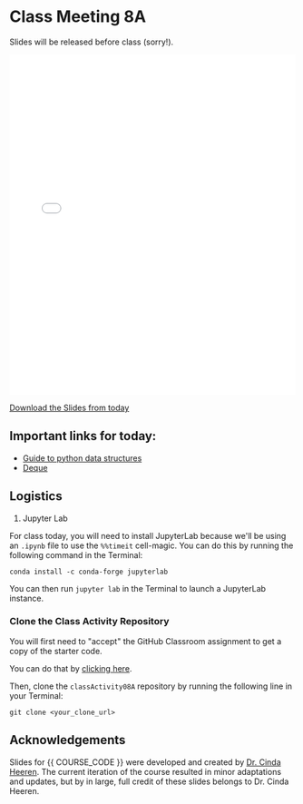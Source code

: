 # Class Meeting 8A

Slides will be released before class (sorry!).

<div>
<iframe src="../../Lec12_DataStructures.pdf" width="100%" height="600px" frameBorder="0"> </iframe>
</div>

[Download the Slides from today](https://github.com/ubc-cs/cpsc203/raw/main/files/Lec12_DataStructures.pdf)

## Important links for today:

- [Guide to python data structures](https://www.geeksforgeeks.org/python-data-structures/)
- [Deque](https://www.geeksforgeeks.org/deque-in-python/)

<!-- 
## Optional links for today
-->

## Logistics

1. Jupyter Lab

For class today, you will need to install JupyterLab because we'll be using an `.ipynb` file to use the `%%timeit` cell-magic.
You can do this by running the following command in the Terminal:

```
conda install -c conda-forge jupyterlab
```

You can then run `jupyter lab` in the Terminal to launch a JupyterLab instance.

### Clone the Class Activity Repository

You will first need to "accept" the GitHub Classroom assignment to get a copy of the starter code.

You can do that by [clicking here](https://classroom.github.com/a/o6D2NVBz).

Then, clone the `classActivity08A` repository by running the following line in your Terminal:

```
git clone <your_clone_url>
```

## Acknowledgements

Slides for {{ COURSE_CODE }} were developed and created by [Dr. Cinda Heeren](https://www.cs.ubc.ca/people/cinda-heeren). The current iteration of the course resulted in minor adaptations and updates, but by in large, full credit of these slides belongs to Dr. Cinda Heeren.